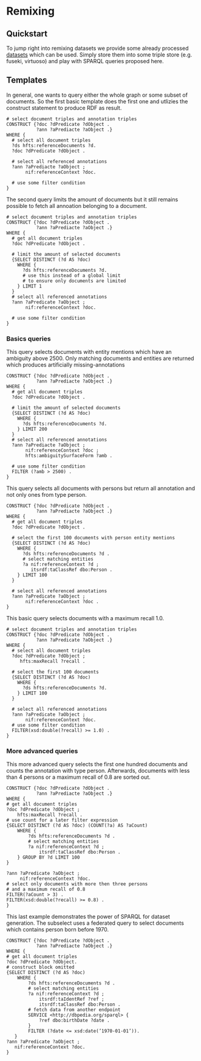 
# Remixing
## Quickstart

To jump right into remixing datasets we provide some already processed [datasets](https://github.com/santifa/hfts/releases/download/v1.0/hfts-datasets.tar.xz) which can be used.
Simply store them into some triple store (e.g. fuseki, virtuoso) and play with SPARQL queries proposed
here.

## Templates

In general, one wants to query either the whole graph or some subset
of documents. So the first basic template does the first one and
utlizies the construct statement to produce RDF as result.

    # select document triples and annotation triples
    CONSTRUCT {?doc ?dPredicate ?dObject .
               ?ann ?aPrediacte ?aObject .}
    WHERE {
      # select all document triples
      ?ds hfts:referenceDocuments ?d.
      ?doc ?dPredicate ?dObject .

      # select all referenced annotations
      ?ann ?aPrediacte ?aObject ;
           nif:referenceContext ?doc.

      # use some filter condition 
    }


The second query limits the amount of documents
but it still remains possible to fetch all annoation belonging
to a document.

    # select document triples and annotation triples
    CONSTRUCT {?doc ?dPredicate ?dObject .
               ?ann ?aPrediacte ?aObject .}
    WHERE {
      # get all document triples
      ?doc ?dPredicate ?dObject .

      # limit the amount of selected documents
      {SELECT DISTINCT (?d AS ?doc)
        WHERE {
          ?ds hfts:referenceDocuments ?d.
          # use this instead of a global limit
          # to ensure only documents are limited
        } LIMIT 1
      }
      # select all referenced annotations
      ?ann ?aPredicate ?aObject ;
           nif:referenceContext ?doc.

      # use some filter condition 
    }
  
### Basics queries

This query selects documents with entity mentions which have an
ambiguity above 2500. Only matching documents and entities are returned which produces
artificially missing-annotations

    CONSTRUCT {?doc ?dPredicate ?dObject .
               ?ann ?aPrediacte ?aObject .}
    WHERE {
      # get all document triples
      ?doc ?dPredicate ?dObject .

      # limit the amount of selected documents
      {SELECT DISTINCT (?d AS ?doc)
        WHERE {
          ?ds hfts:referenceDocuments ?d.
        } LIMIT 200
      }
      # select all referenced annotations
      ?ann ?aPrediacte ?aObject ;
           nif:referenceContext ?doc ;
           hfts:ambiguitySurfaceForm ?amb .
 
      # use some filter condition 
      FILTER (?amb > 2500) .
    }

This query selects all documents with persons but return
all annotation and not only ones from type person.

    CONSTRUCT {?doc ?dPredicate ?dObject .
               ?ann ?aPrediacte ?aObject .}
    WHERE {
      # get all document triples
      ?doc ?dPredicate ?dObject .

      # select the first 100 documents with person entity mentions
      {SELECT DISTINCT (?d AS ?doc)
        WHERE {
          ?ds hfts:referenceDocuments ?d .
          # select matching entities 
          ?a nif:referenceContext ?d ;
             itsrdf:taClassRef dbo:Person .
        } LIMIT 100
      }
  
      # select all referenced annotations
      ?ann ?aPredicate ?aObject ;
           nif:referenceContext ?doc .
    }

This basic query selects documents with a maximum recall 1.0.

    # select document triples and annotation triples
    CONSTRUCT {?doc ?dPredicate ?dObject .
               ?ann ?aPredicate ?aObject .}
    WHERE {
      # select all document triples
      ?doc ?dPredicate ?dObject ;
         hfts:maxRecall ?recall .
 
      # select the first 100 documents
      {SELECT DISTINCT (?d AS ?doc)
        WHERE {
          ?ds hfts:referenceDocuments ?d.
        } LIMIT 100
      }
 
      # select all referenced annotations
      ?ann ?aPredicate ?aObject ;
           nif:referenceContext ?doc.
      # use some filter condition 
      FILTER(xsd:double(?recall) >= 1.0) .
    }
  
### More advanced queries

This more advanced query selects the first one hundred documents
and counts the annotation with type person. Afterwards, documents with less
than 4 persons or a maximum recall of 0.8 are sorted out.

    CONSTRUCT {?doc ?dPredicate ?dObject .
               ?ann ?aPrediacte ?aObject .}
    WHERE {
    # get all document triples
    ?doc ?dPredicate ?dObject ;
        hfts:maxRecall ?recall .
    # use count for a later filter expression
    {SELECT DISTINCT (?d AS ?doc) (COUNT(?a) AS ?aCount)
        WHERE {
            ?ds hfts:referenceDocuments ?d .
            # select matching entities
            ?a nif:referenceContext ?d ;
                itsrdf:taClassRef dbo:Person .
        } GROUP BY ?d LIMIT 100
    }
    
    ?ann ?aPredicate ?aObject ;
         nif:referenceContext ?doc.
    # select only documents with more then three persons
    # and a maximum recall of 0.8
    FILTER(?aCount > 3) .
    FILTER(xsd:double(?recall) >= 0.8) .
    }

This last example demonstrates the power of SPARQL for
dataset generation. The subselect uses a federated query to 
select documents which contains person born before 1970. 
    
    CONSTRUCT {?doc ?dPredicate ?dObject .
               ?ann ?aPrediacte ?aObject .}
    WHERE {
    # get all document triples
    ?doc ?dPredicate ?dObject.
    # construct block omitted
    {SELECT DISTINCT (?d AS ?doc)
        WHERE {
            ?ds hfts:referenceDocuments ?d .
            # select matching entities
            ?a nif:referenceContext ?d ;
                itsrdf:taIdentRef ?ref ;
                itsrdf:taClassRef dbo:Person .
            # fetch data from another endpoint
            SERVICE <http://dbpedia.org/sparql> {
                ?ref dbo:birthDate ?date .
            }
            FILTER (?date <= xsd:date(’1970-01-01’)).
       }
    ?ann ?aPredicate ?aObject ;
       nif:referenceContext ?doc.
    }

